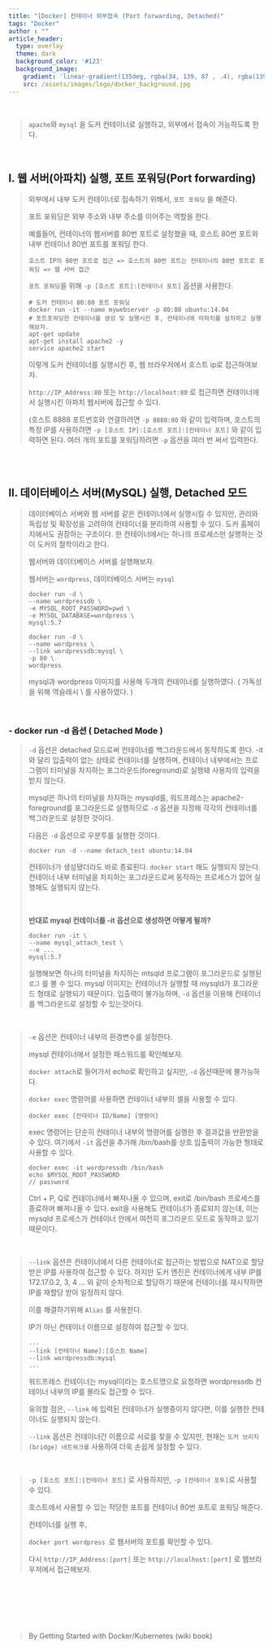 ```yaml
---
title: "[Docker] 컨테이너 외부접속 (Port forwarding, Detached)"
tags: "Docker"
author : ""
article_header:
  type: overlay
  theme: dark
  background_color: '#123'
  background_image:
    gradient: 'linear-gradient(135deg, rgba(34, 139, 87 , .4), rgba(139, 34, 139, .4))'
    src: /assets/images/logo/docker_background.jpg
---
```


<br>

> `apache`와 `mysql` 을 도커 컨테이너로 실행하고, 외부에서 접속이 가능하도록 한다.

<br>

## l. 웹 서버(아파치) 실행, 포트 포워딩(Port forwarding)

> 외부에서 내부 도커 컨테이너로 접속하기 위해서, `포트 포워딩` 을 해준다.
>
> 포트 포워딩은 외부 주소와 내부 주소를 이어주는 역할을 한다.
>
> 예를들어, 컨테이너의 웹서버를 80번 포트로 설정했을 때, 호스트 80번 포트와 내부 컨테이너 80번 포트를 포워딩 한다.
>
> ```
> 호스트 IP의 80번 포트로 접근 => 호스트의 80번 포트는 컨테이너의 80번 포트로 포워딩 => 웹 서버 접근
> ```
>
> `포트 포워딩`을 위해  `-p [호스트 포트]:[컨테이너 포트]` 옵션을 사용한다.
>
> ```shell
> # 도커 컨테이너 80:80 포트 포워딩
> docker run -it --name mywebserver -p 80:80 ubuntu:14.04
> # 포트포워딩한 컨테이너를 생성 및 실행시킨 후, 컨테이너에 아파치를 설치하고 실행해보자.
> apt-get update
> apt-get install apache2 -y
> service apache2 start
> ```
>
> 이렇게 도커 컨테이너를 실행시킨 후, 웹 브라우저에서 호스트 ip로 접근하여보자.
>
> `http://IP_Address:80` 또는 `http://localhost:80` 로 접근하면 컨테이너에서 실행시킨 아파치 웹서버에 접근할 수 있다.
>
> (호스트 8888 포트번호와 연결하려면 `-p 8888:80` 와 같이 입력하며, 호스트의 특정 IP를 사용하려면 `-p [호스트 IP]:[호스트 포트]:[컨테이너 포트]` 와 같이 입력하면 된다. 여러 개의 포트를 포워딩하려면 `-p` 옵션을 여러 번 써서 입력한다.

<br/>

<br/>

## ll. 데이터베이스 서버(MySQL) 실행, Detached 모드

> 데이터베이스 서버와 웹 서버를 같은 컨테이너에서 실행시킬 수 있지만, 관리와 독립성 및 확장성을 고려하여 컨테이너를 분리하여 사용할 수 있다. 도커 홈페이지에서도 권장하는 구조이다. 한 컨테이너에서는 하나의 프로세스만 실행하는 것이 도커의 철학이라고 한다.
>
> 
>
> 웹서버와 데이터베이스 서버를 실행해보자.
>
> 웹서버는 `wordpress`, 데이터베이스 서버는 `mysql`
>
> ``` shell
> docker run -d \
> --name wordpressdb \
> -e MYSQL_ROOT_PASSWORD=pwd \
> -e MYSQL_DATABASE=wordpress \
> mysql:5.7
> ```
>
> ```shell
> docker run -d \
> --name wordpress \
> --link wordpressdb:mysql \
> -p 80 \
> wordpress
> ```
>
> mysql과 wordpress 이미지를 사용해 두개의 컨테이너를 실행하였다. ( 가독성을 위해 역슬래시 \ 를 사용하였다. )

<br>

### - docker run -d 옵션 ( Detached Mode )

> `-d` 옵션은 detached 모드로써 컨테이너를 백그라운드에서 동작하도록 한다. -it와 달리 입출력이 없는 상태로 컨테이너를 실행하며, 컨테이너 내부에서는 프로그램이 터미널을 차지하는 포그라운드(foreground)로 실행돼 사용자의 입력을 받지 않는다.
>
> mysql은 하나의 터미널을 차지하는 mysqld를, 워드프레스는 apache2-foreground를 포그라운드로 실행하므로 `-d` 옵션을 지정해 각각의 컨테이너를 백그라운드로 설정한 것이다.
>
> 다음은 `-d` 옵션으로 우분투를 실행한 것이다.
>
> ```shell
> docker run -d --name detach_test ubuntu:14.04
> ```
>
> 컨테이너가 생성됐더라도 바로 종료된다. `docker start` 해도 실행되지 않는다. 컨테이너 내부 터미널을 차지하는 포그라운드로써 동작하는 프로세스가 없어 실행해도 실행되지 않는다.
>
> <br>
>
> **반대로 mysql 컨테이너를 -it 옵션으로 생성하면 어떻게 될까?**
>
> ```shell
> docker run -it \ 
> --name mysql_attach_test \
> --e ...
> mysql:5.7
> ```
>
> 실행해보면 하나의 터미널을 차지하는 mtsqld 프로그램이 포그라운드로 실행된 `로그` 를 볼 수 있다. mysql 이미지는 컨테이너가 실행할 때 mysqld가 포그라운드 형태로 실행되기 때문이다. 입출력이 불가능하며, `-d` 옵션을 이용해 컨테이너를 백그라운드로 설정할 수 있는것이다.

<br>

> `-e` 옵션은 컨테이너 내부의 환경변수를 설정한다.
>
> mysql 컨테이너에서 설정한 패스워드를 확인해보자.
>
> `docker attach`로 들어가서 echo로 확인하고 싶지만, `-d` 옵션때문에 불가능하다.
>
> `docker exec` 명령어를 사용하면 컨테이너 내부의 셸을 사용할 수 있다.
>
> ```shell
> docker exec [컨테이너 ID/Name] [명령어]
> ```
>
> exec 명령어는 단순히 컨테이너 내부의 명령어를 실행한 후 결과값을 반환받을 수 있다. 여기에서 `-it` 옵션을 추가해 /bin/bash를 상호 입출력이 가능한 형태로 사용할 수 있다.
>
> ```shell
> docker exec -it wordpressdb /bin/bash
> echo $MYSQL_ROOT_PASSWORD
> // password
> ```
>
> Ctrl + P, Q로 컨테이너에서 빠져나올 수 있으며, exit로 /bin/bash 프로세스를 종료하며 빠져나올 수 있다. exit을 사용해도 컨테이너가 종료되지 않는데, 이는 mysqld 프로세스가 컨테이너 안에서 여전히 포그라운드 모드로 동작하고 있기 때문이다.

<br>

> `--link` 옵션은 컨테이너에서 다른 컨테이너로 접근하는 방법으로 NAT으로 할당받은 IP를 사용하여 접근할 수 있다. 하지만 도커 엔진은 컨테이너에게 내부 IP를 172.17.0.2, 3, 4 ... 와 같이 순차적으로 할당하기 때문에 컨테이너를 재시작하면 IP를 재할당 받아 일정하지 않다.
>
> 이를 해결하기위해 `Alias` 를 사용한다.
>
> IP가 아닌 컨테이너 이름으로 설정하여 접근할 수 있다. 
>
> ```shell
> ...
> --link [컨테이너 Name]:[호스트 Name]
> --link wordpressdb:mysql
> ...
> ```
>
> 워드프레스 컨테이너는 mysql이라는 호스트명으로 요청하면 wordpressdb 컨테이너 내부의 IP를 몰라도 접근할 수 있다.
>
> 유의할 점은, `--link` 에 입력된 컨테이너가 실행중이지 않다면, 이를 실행한 컨테이너도 실행되지 않는다.
>
> `--link` 옵션은 컨테이너간 이름으로 서로를 찾을 수 있지만, 현재는 `도커 브리지(bridge) 네트워크를` 사용하여 더욱 손쉽게 설정할 수 있다.

<br/>

> `-p [호스트 포트]:[컨테이너 포트]` 로 사용하지만, `-p [컨테이너 포투]`로 사용할 수 있다.
>
> 호스트에서 사용할 수 있는 적당한 포트를 컨테이너 80번 포트로 포워딩 해준다.
>
> 컨테이너를 실행 후,
>
> `docker port wordpress `로 웹서버의 포트를 확인할 수 있다.
>
> 다시 `http://IP_Address:[port]` 또는 `http://localhost:[port]` 로 웹브라우저에서 접근해보자.

<br>

<br>

<br/>

<br/>

<br/>

> By Getting Started with Docker/Kubernetes (wiki book)

<br/>

<br/>

<br/>